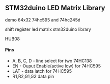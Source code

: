 STM32duino LED Matrix Library
----------------------------
demo 64x32 
74hc595 and 74hc245d

shift register led matrix stm32duino library

HUB08

#### Pins  
+ A, B, C, D - line select for two 74HC138
+ EN - Ouput Enable(active low) for 74HC595
+ LAT - data latch for 74HC595
+ R1,R2,G1,G2 data pin
